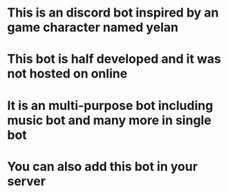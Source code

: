 # This is an discord bot inspired by an game character named yelan

# This bot is half developed and it was not hosted on online

# It is an multi-purpose bot including music bot and many more in single bot

# You can also add this bot in your server


